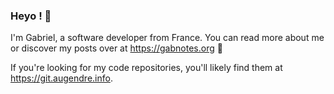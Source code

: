### Heyo ! 👋

I'm Gabriel, a software developer from France. You can read more about me or discover my posts over at https://gabnotes.org 🙂

If you're looking for my code repositories, you'll likely find them at https://git.augendre.info.
